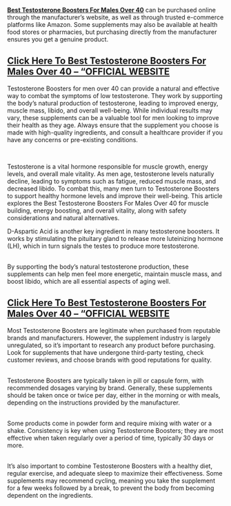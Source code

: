 <p><a href="https://www.globenewswire.com/news-release/2025/04/01/3053040/0/en/Best-Testosterone-Supplement-For-Men-Over-40-and-50-Testo-Prime-for-For-Muscle-Gain-Erectile-Dysfunction-2025-By-Testo-Prime.html"><strong>Best Testosterone Boosters For Males Over 40</strong></a>&nbsp;can be purchased online through the manufacturer&rsquo;s website, as well as through trusted e-commerce platforms like Amazon. Some supplements may also be available at health food stores or pharmacies, but purchasing directly from the manufacturer ensures you get a genuine product.</p>
<h2><a href="https://www.globenewswire.com/news-release/2025/04/01/3053040/0/en/Best-Testosterone-Supplement-For-Men-Over-40-and-50-Testo-Prime-for-For-Muscle-Gain-Erectile-Dysfunction-2025-By-Testo-Prime.html">Click Here To&nbsp;Best Testosterone Boosters For Males Over 40 &ndash; &ldquo;OFFICIAL WEBSITE</a></h2>
<p>Testosterone Boosters for men over 40 can provide a natural and effective way to combat the symptoms of low testosterone. They work by supporting the body&rsquo;s natural production of testosterone, leading to improved energy, muscle mass, libido, and overall well-being. While individual results may vary, these supplements can be a valuable tool for men looking to improve their health as they age. Always ensure that the supplement you choose is made with high-quality ingredients, and consult a healthcare provider if you have any concerns or pre-existing conditions.</p>
<p>&nbsp;</p>
<p>Testosterone is a vital hormone responsible for muscle growth, energy levels, and overall male vitality. As men age, testosterone levels naturally decline, leading to symptoms such as fatigue, reduced muscle mass, and decreased libido. To combat this, many men turn to Testosterone Boosters to support healthy hormone levels and improve their well-being. This article explores the&nbsp;Best Testosterone Boosters For Males Over 40&nbsp;for muscle building, energy boosting, and overall vitality, along with safety considerations and natural alternatives.</p>
<p>D-Aspartic Acid is another key ingredient in many testosterone boosters. It works by stimulating the pituitary gland to release more luteinizing hormone (LH), which in turn signals the testes to produce more testosterone.</p>
<p><br />By supporting the body&rsquo;s natural testosterone production, these supplements can help men feel more energetic, maintain muscle mass, and boost libido, which are all essential aspects of aging well.</p>
<h2><a href="https://www.globenewswire.com/news-release/2025/04/01/3053040/0/en/Best-Testosterone-Supplement-For-Men-Over-40-and-50-Testo-Prime-for-For-Muscle-Gain-Erectile-Dysfunction-2025-By-Testo-Prime.html">Click Here To&nbsp;Best Testosterone Boosters For Males Over 40 &ndash; &ldquo;OFFICIAL WEBSITE</a></h2>
<p>Most Testosterone Boosters are legitimate when purchased from reputable brands and manufacturers. However, the supplement industry is largely unregulated, so it&rsquo;s important to research any product before purchasing. Look for supplements that have undergone third-party testing, check customer reviews, and choose brands with good reputations for quality.</p>
<p><br />Testosterone Boosters are typically taken in pill or capsule form, with recommended dosages varying by brand. Generally, these supplements should be taken once or twice per day, either in the morning or with meals, depending on the instructions provided by the manufacturer.</p>
<p><br />Some products come in powder form and require mixing with water or a shake. Consistency is key when using Testosterone Boosters; they are most effective when taken regularly over a period of time, typically 30 days or more.</p>
<p><br />It&rsquo;s also important to combine Testosterone Boosters with a healthy diet, regular exercise, and adequate sleep to maximize their effectiveness. Some supplements may recommend cycling, meaning you take the supplement for a few weeks followed by a break, to prevent the body from becoming dependent on the ingredients.</p>
